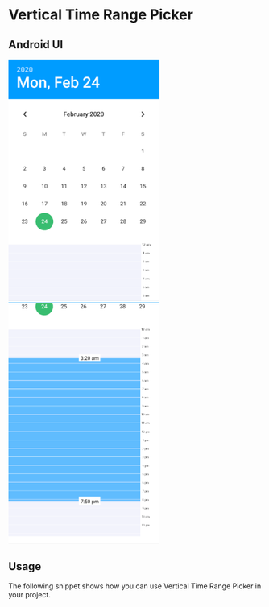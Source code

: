 # Vertical Time Range Picker



## Android UI

<img src='images/Capture.PNG' height=480 width=300 />


<img src='images/Capture1.PNG' height=480 width=300 />


## Usage

The following snippet shows how you can use Vertical Time Range Picker in your project.
